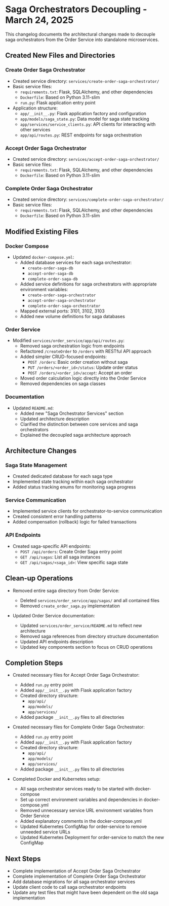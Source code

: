 # Saga Orchestrators Decoupling - March 24, 2025

This changelog documents the architectural changes made to decouple saga orchestrators from the Order Service into standalone microservices.

## Created New Files and Directories

### Create Order Saga Orchestrator
- Created service directory: `services/create-order-saga-orchestrator/`
- Basic service files:
  - `requirements.txt`: Flask, SQLAlchemy, and other dependencies
  - `Dockerfile`: Based on Python 3.11-slim
  - `run.py`: Flask application entry point
- Application structure:
  - `app/__init__.py`: Flask application factory and configuration
  - `app/models/saga_state.py`: Data model for saga state tracking
  - `app/services/service_clients.py`: API clients for interacting with other services
  - `app/api/routes.py`: REST endpoints for saga orchestration

### Accept Order Saga Orchestrator
- Created service directory: `services/accept-order-saga-orchestrator/`
- Basic service files:
  - `requirements.txt`: Flask, SQLAlchemy, and other dependencies
  - `Dockerfile`: Based on Python 3.11-slim

### Complete Order Saga Orchestrator
- Created service directory: `services/complete-order-saga-orchestrator/`
- Basic service files:
  - `requirements.txt`: Flask, SQLAlchemy, and other dependencies
  - `Dockerfile`: Based on Python 3.11-slim

## Modified Existing Files

### Docker Compose
- Updated `docker-compose.yml`:
  - Added database services for each saga orchestrator:
    - `create-order-saga-db`
    - `accept-order-saga-db`
    - `complete-order-saga-db`
  - Added service definitions for saga orchestrators with appropriate environment variables:
    - `create-order-saga-orchestrator`
    - `accept-order-saga-orchestrator`
    - `complete-order-saga-orchestrator`
  - Mapped external ports: 3101, 3102, 3103
  - Added new volume definitions for saga databases

### Order Service
- Modified `services/order_service/app/api/routes.py`:
  - Removed saga orchestration logic from endpoints
  - Refactored `/createOrder` to `/orders` with RESTful API approach
  - Added simpler CRUD-focused endpoints:
    - `POST /orders`: Basic order creation without saga
    - `PUT /orders/<order_id>/status`: Update order status
    - `POST /orders/<order_id>/accept`: Accept an order
  - Moved order calculation logic directly into the Order Service
  - Removed dependencies on saga classes

### Documentation
- Updated `README.md`:
  - Added new "Saga Orchestrator Services" section
  - Updated architecture description
  - Clarified the distinction between core services and saga orchestrators
  - Explained the decoupled saga architecture approach

## Architecture Changes

### Saga State Management
- Created dedicated database for each saga type
- Implemented state tracking within each saga orchestrator
- Added status tracking enums for monitoring saga progress

### Service Communication
- Implemented service clients for orchestrator-to-service communication
- Created consistent error handling patterns
- Added compensation (rollback) logic for failed transactions

### API Endpoints
- Created saga-specific API endpoints:
  - `POST /api/orders`: Create Order Saga entry point
  - `GET /api/sagas`: List all saga instances
  - `GET /api/sagas/<saga_id>`: View specific saga state

## Clean-up Operations

- Removed entire saga directory from Order Service:
  - Deleted `services/order_service/app/sagas/` and all contained files
  - Removed `create_order_saga.py` implementation

- Updated Order Service documentation:
  - Updated `services/order_service/README.md` to reflect new architecture
  - Removed saga references from directory structure documentation
  - Updated API endpoints description
  - Updated key components section to focus on CRUD operations

## Completion Steps

- Created necessary files for Accept Order Saga Orchestrator:
  - Added `run.py` entry point
  - Added `app/__init__.py` with Flask application factory
  - Created directory structure:
    - `app/api/`
    - `app/models/`
    - `app/services/`
  - Added package `__init__.py` files to all directories

- Created necessary files for Complete Order Saga Orchestrator:
  - Added `run.py` entry point
  - Added `app/__init__.py` with Flask application factory  
  - Created directory structure:
    - `app/api/`
    - `app/models/`
    - `app/services/`
  - Added package `__init__.py` files to all directories

- Completed Docker and Kubernetes setup:
  - All saga orchestrator services ready to be started with docker-compose
  - Set up correct environment variables and dependencies in docker-compose.yml
  - Removed unnecessary service URL environment variables from Order Service
  - Added explanatory comments in the docker-compose.yml
  - Updated Kubernetes ConfigMap for order-service to remove unneeded service URLs
  - Updated Kubernetes Deployment for order-service to match the new ConfigMap

## Next Steps
- Complete implementation of Accept Order Saga Orchestrator
- Complete implementation of Complete Order Saga Orchestrator
- Add database migrations for all saga orchestrator services
- Update client code to call saga orchestrator endpoints
- Update any test files that might have been dependent on the old saga implementation

